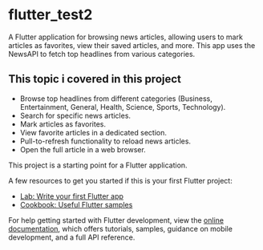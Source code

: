 # flutter_test2


A Flutter application for browsing news articles, allowing users to mark articles as favorites, view their saved articles, and more. This app uses the NewsAPI to fetch top headlines from various categories.

## This topic i covered in this project

- Browse top headlines from different categories (Business, Entertainment, General, Health, Science, Sports, Technology).
- Search for specific news articles.
- Mark articles as favorites.
- View favorite articles in a dedicated section.
- Pull-to-refresh functionality to reload news articles.
- Open the full article in a web browser.
  

This project is a starting point for a Flutter application.

A few resources to get you started if this is your first Flutter project:

- [Lab: Write your first Flutter app](https://docs.flutter.dev/get-started/codelab)
- [Cookbook: Useful Flutter samples](https://docs.flutter.dev/cookbook)

For help getting started with Flutter development, view the
[online documentation](https://docs.flutter.dev/), which offers tutorials,
samples, guidance on mobile development, and a full API reference.
